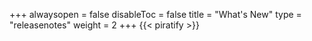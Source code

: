 +++
alwaysopen = false
disableToc = false
title = "What's New"
type = "releasenotes"
weight = 2
+++
{{< piratify >}}
